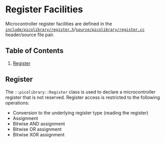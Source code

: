 # Register Facilities
Microcontroller register facilities are defined in the
[`include/picolibrary/register.h`](https://github.com/apcountryman/picolibrary/blob/main/include/picolibrary/register.h)/[`source/picolibrary/register.cc`](https://github.com/apcountryman/picolibrary/blob/main/source/picolibrary/register.cc)
header/source file pair.

## Table of Contents
1. [Register](#register)

## Register
The `::picolibrary::Register` class is used to declare a microcontroller register that is
not reserved.
Register access is restricted to the following operations:
- Conversion to the underlying register type (reading the register)
- Assignment
- Bitwise AND assignment
- Bitwise OR assignment
- Bitwise XOR assignment
